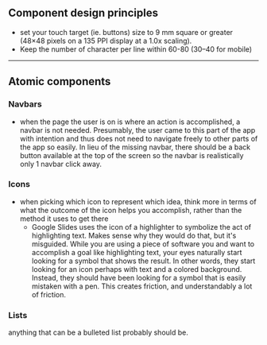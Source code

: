 
## Component design principles
- set your touch target (ie. buttons) size to 9 mm square or greater (48×48 pixels on a 135 PPI display at a 1.0x scaling).
- Keep the number of character per line within 60-80 (30–40 for mobile)

* * *

## Atomic components
### Navbars
- when the page the user is on is where an action is accomplished, a navbar is not needed. Presumably, the user came to this part of the app with intention and thus does not need to navigate freely to other parts of the app so easily. In lieu of the missing navbar, there should be a back button available at the top of the screen so the navbar is realistically only 1 navbar click away.

### Icons
- when picking which icon to represent which idea, think more in terms of what the outcome of the icon helps you accomplish, rather than the method it uses to get there
    - Google Slides uses the icon of a highlighter to symbolize the act of highlighting text. Makes sense why they would do that, but it's misguided. While you are using a piece of software you and want to accomplish a goal like highlighting text, your eyes naturally start looking for a symbol that shows the result. In other words, they start looking for an icon perhaps with text and a colored background. Instead, they should have been looking for a symbol that is easily mistaken with a pen. This creates friction, and understandably a lot of friction. 

### Lists
anything that can be a bulleted list probably should be.
